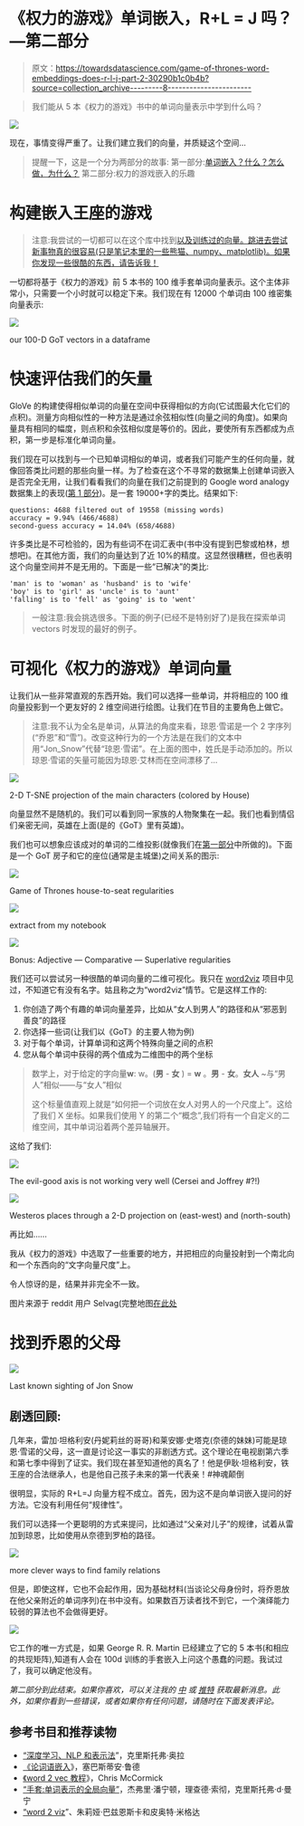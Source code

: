 # 《权力的游戏》单词嵌入，R+L = J 吗？—第二部分

> 原文：<https://towardsdatascience.com/game-of-thrones-word-embeddings-does-r-l-j-part-2-30290b1c0b4b?source=collection_archive---------8----------------------->

> 我们能从 5 本《权力的游戏》书中的单词向量表示中学到什么吗？

![](img/8a1672de0c16dc31373418168de8c305.png)

现在，事情变得严重了。让我们建立我们的向量，并质疑这个空间…

> 提醒一下，这是一个分为两部分的故事:
> 第一部分:[单词嵌入？什么？怎么做，为什么？](https://medium.com/@jctestud/game-of-thrones-word-embeddings-does-r-l-j-part-1-8ca70a8f1fad)
> 第二部分:权力的游戏嵌入的乐趣

# 构建嵌入王座的游戏

> 注意:我尝试的一切都可以在这个库中找到[以及训练过的向量。跳进去尝试新事物真的很容易(只是笔记本里的一些熊猫、numpy、matplotlib)。如果你发现一些很酷的东西，请告诉我！](https://github.com/jctestud/got-word-embeddings)

一切都将基于《权力的游戏》前 5 本书的 100 维手套单词向量表示。这个主体非常小，只需要一个小时就可以稳定下来。我们现在有 12000 个单词由 100 维密集向量表示:

![](img/82ee4701cad9c5b07a90cefec9695549.png)

our 100-D GoT vectors in a dataframe

# 快速评估我们的矢量

GloVe 的构建使得相似单词的向量在空间中获得相似的方向(它试图最大化它们的点积)。测量方向相似性的一种方法是通过余弦相似性(向量之间的角度)。如果向量具有相同的幅度，则点积和余弦相似度是等价的。因此，要使所有东西都成为点积，第一步是标准化单词向量。

我们现在可以找到与一个已知单词相似的单词，或者我们可能产生的任何向量，就像回答类比问题的那些向量一样。为了检查在这个不寻常的数据集上创建单词嵌入是否完全无用，让我们看看我们的向量在我们之前提到的 Google word analogy 数据集上的表现([第 1 部分](https://medium.com/@jctestud/game-of-thrones-word-embeddings-does-r-l-j-part-1-8ca70a8f1fad))。是一套 19000+字的类比。结果如下:

```
questions: 4688 filtered out of 19558 (missing words)
accuracy = 9.94% (466/4688)
second-guess accuracy = 14.04% (658/4688)
```

许多类比是不可检验的，因为有些词不在词汇表中(书中没有提到巴黎或柏林，想想吧)。在其他方面，我们的向量达到了近 10%的精度。这显然很糟糕，但也表明这个向量空间并不是无用的。下面是一些“已解决”的类比:

```
'man' is to 'woman' as 'husband' is to 'wife'
'boy' is to 'girl' as 'uncle' is to 'aunt'
'falling' is to 'fell' as 'going' is to 'went'
```

> 一般注意:我会挑选很多。下面的例子(已经不是特别好了)是我在探索单词 vectors 时发现的最好的例子。

# 可视化《权力的游戏》单词向量

让我们从一些非常直观的东西开始。我们可以选择一些单词，并将相应的 100 维向量投影到一个更友好的 2 维空间进行绘图。让我们在节目的主要角色上做它。

> 注意:我不认为全名是单词，从算法的角度来看，琼恩·雪诺是一个 2 字序列(“乔恩”和“雪”)。改变这种行为的一个方法是在我们的文本中用“Jon_Snow”代替“琼恩·雪诺”。在上面的图中，姓氏是手动添加的。所以琼恩·雪诺的矢量可能因为琼恩·艾林而在空间漂移了…

![](img/81d8f02e18af9b4ff1d5674e3f6e841b.png)

2-D T-SNE projection of the main characters (colored by House)

向量显然不是随机的。我们可以看到同一家族的人物聚集在一起。我们也看到情侣们亲密无间，英雄在上面(是的《GoT》里有英雄)。

我们也可以想象应该成对的单词的二维投影(就像我们在[第一部分](https://medium.com/@jctestud/game-of-thrones-word-embeddings-does-r-l-j-part-1-8ca70a8f1fad)中所做的)。下面是一个 GoT 房子和它的座位(通常是主城堡)之间关系的图示:

![](img/6d188276d202d52f8552f1aac37b9af7.png)

Game of Thrones house-to-seat regularities

![](img/465ab527b0683d7725134428330ecf76.png)

extract from my notebook

![](img/5b305449029e8cc8592260111b84585d.png)

Bonus: Adjective — Comparative — Superlative regularities

我们还可以尝试另一种很酷的单词向量的二维可视化。我只在 [word2viz](https://github.com/lamyiowce/word2viz) 项目中见过，不知道它有没有名字。姑且称之为“word2viz”情节。它是这样工作的:

1.  你创造了两个有趣的单词向量差异，比如从“女人到男人”的路径和从“邪恶到善良”的路径
2.  你选择一些词(让我们以《GoT》的主要人物为例)
3.  对于每个单词，计算单词和这两个特殊向量之间的点积
4.  您从每个单词中获得的两个值成为二维图中的两个坐标

> 数学上，对于给定的字向量**w**:
> w。(**男** - **女** ) = **w** 。**男** - **女**。**女人**
> ~与“男人”相似——与“女人”相似
> 
> 这个标量值直观上就是“如何把一个词放在女人对男人的一个尺度上”。这给了我们 X 坐标。如果我们使用 Y 的第二个“概念”,我们将有一个自定义的二维空间，其中单词沿着两个差异轴展开。

这给了我们:

![](img/73a06bd66be1f8e655e9839fdefe80e1.png)

The evil-good axis is not working very well (Cersei and Joffrey #?!)

![](img/ec8b01068655bafe0ef9d3bc8f0e545f.png)

Westeros places through a 2-D projection on (east-west) and (north-south)

再比如……

我从《权力的游戏》中选取了一些重要的地方，并把相应的向量投射到一个南北向和一个东西向的“文字向量尺度”上。

令人惊讶的是，结果并非完全不一致。

图片来源于 reddit 用户 Selvag(完整地图[在此处](https://www.reddit.com/r/gameofthrones/comments/34tkek/no_spoilers_i_made_a_google_maps_version_of/)

# 找到乔恩的父母

![](img/a51dd0bda93f7dced0391ab25ad1e4cc.png)

Last known sighting of Jon Snow

## 剧透回顾:

几年来，雷加·坦格利安(丹妮莉丝的哥哥)和莱安娜·史塔克(奈德的妹妹)可能是琼恩·雪诺的父母，这一直是讨论这一事实的非剧透方式。这个理论在电视剧第六季和第七季中得到了证实。我们现在甚至知道他的真名了！他是伊耿·坦格利安，铁王座的合法继承人，也是他自己孩子未来的第一代表亲！#神魂颠倒

很明显，实际的 R+L=J 向量方程不成立。首先，因为这不是向单词嵌入提问的好方法。它没有利用任何“规律性”。

我们可以选择一个更聪明的方式来提问，比如通过“父亲对儿子”的规律，试着从雷加到琼恩，比如使用从奈德到罗柏的路径。

![](img/3772444ad71c2bf0647b46d45295abec.png)

more clever ways to find family relations

但是，即使这样，它也不会起作用，因为基础材料(当谈论父母身份时，将乔恩放在他父亲附近的单词序列)在书中没有。如果数百万读者找不到它，一个演绎能力较弱的算法也不会做得更好。

![](img/eb94cb748e06d124167d24525b81816e.png)

它工作的唯一方式是，如果 George R. R. Martin 已经建立了它的 5 本书(和相应的共现矩阵),知道有人会在 100d 训练的手套嵌入上问这个愚蠢的问题。我试过了，我可以确定他没有。

*第二部分到此结束。如果你喜欢，可以关注我的* [*中*](https://medium.com/@jctestud) *或* [*推特*](https://twitter.com/jctestud) *获取最新消息。此外，如果你看到一些错误，或者如果你有任何问题，请随时在下面发表评论。*

## 参考书目和推荐读物

*   [“深度学习、NLP 和表示法](http://colah.github.io/posts/2014-07-NLP-RNNs-Representations/)”，克里斯托弗·奥拉
*   [《论词语嵌入](http://ruder.io/word-embeddings-1/index.html)》，塞巴斯蒂安·鲁德
*   [《word 2 vec 教程](http://mccormickml.com/2016/04/19/word2vec-tutorial-the-skip-gram-model/)》，Chris McCormick
*   [“手套:单词表示的全局向量”](https://nlp.stanford.edu/projects/glove/)，杰弗里·潘宁顿，理查德·索彻，克里斯托弗·d·曼宁
*   [“word 2 viz](https://github.com/lamyiowce/word2viz)”、朱莉娅·巴兹恩斯卡和皮奥特·米格达
